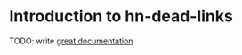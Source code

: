 # Introduction to hn-dead-links

TODO: write [great documentation](http://jacobian.org/writing/what-to-write/)
